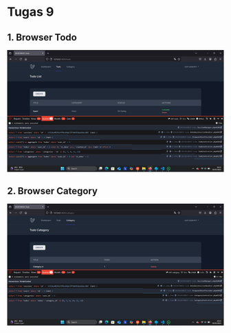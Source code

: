 # Tugas 9

## 1. Browser Todo
![Browser Todo](screenshot/Tugas9/Tugas9%20todo.png)

## 2. Browser Category
![Browser Category](screenshot/Tugas9/Tugas9%20category.png)
